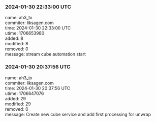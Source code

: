 ### 2024-01-30 22:33:00 UTC
name: ah3_tx  
commiter: liksagen.com  
time: 2024-01-30 22:33:00 UTC  
utime: 1706653980  
added: 8  
modified: 8  
removed: 0  
message: stream cube automation start

### 2024-01-30 20:37:56 UTC
name: ah3_tx  
commiter: liksagen.com  
time: 2024-01-30 20:37:56 UTC  
utime: 1706647076  
added: 29  
modified: 29  
removed: 0  
message: Create new cube service and add first processing for unwrap

